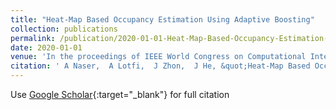 ```yaml
---
title: "Heat-Map Based Occupancy Estimation Using Adaptive Boosting"
collection: publications
permalink: /publication/2020-01-01-Heat-Map-Based-Occupancy-Estimation-Using-Adaptive-Boosting
date: 2020-01-01
venue: 'In the proceedings of IEEE World Congress on Computational Intelligence 2020 (WCCI 2020)'
citation: ' A Naser,  A Lotfi,  J Zhon,  J He, &quot;Heat-Map Based Occupancy Estimation Using Adaptive Boosting.&quot; In the proceedings of IEEE World Congress on Computational Intelligence 2020 (WCCI 2020), 2020.'
---
```

Use [Google Scholar](https://scholar.google.com/scholar?q=Heat+Map+Based+Occupancy+Estimation+Using+Adaptive+Boosting){:target="_blank"} for full citation